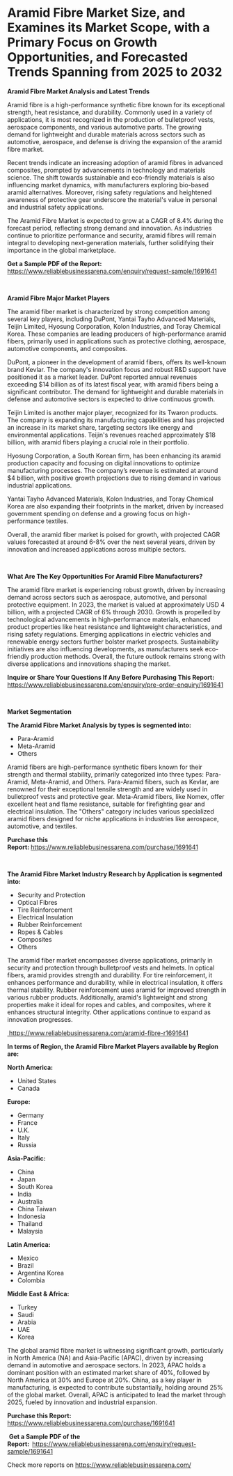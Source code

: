 <p><h1>Aramid Fibre Market Size, and Examines its Market Scope, with a Primary Focus on Growth Opportunities, and Forecasted Trends Spanning from 2025 to 2032</h1></p><p><strong>Aramid Fibre Market Analysis and Latest Trends</strong></p>
<p><p>Aramid fibre is a high-performance synthetic fibre known for its exceptional strength, heat resistance, and durability. Commonly used in a variety of applications, it is most recognized in the production of bulletproof vests, aerospace components, and various automotive parts. The growing demand for lightweight and durable materials across sectors such as automotive, aerospace, and defense is driving the expansion of the aramid fibre market.</p><p>Recent trends indicate an increasing adoption of aramid fibres in advanced composites, prompted by advancements in technology and materials science. The shift towards sustainable and eco-friendly materials is also influencing market dynamics, with manufacturers exploring bio-based aramid alternatives. Moreover, rising safety regulations and heightened awareness of protective gear underscore the material's value in personal and industrial safety applications.</p><p>The Aramid Fibre Market is expected to grow at a CAGR of 8.4% during the forecast period, reflecting strong demand and innovation. As industries continue to prioritize performance and security, aramid fibres will remain integral to developing next-generation materials, further solidifying their importance in the global marketplace.</p></p>
<p><strong>Get a Sample PDF of the Report:&nbsp;</strong> <a href="https://www.reliablebusinessarena.com/enquiry/request-sample/1691641?utm_campaign=3195&utm_medium=2&utm_source=Github&utm_content=ia&utm_term=01042025&utm_id=aramid-fibre">https://www.reliablebusinessarena.com/enquiry/request-sample/1691641</a></p>
<p>&nbsp;</p>
<p><strong>Aramid Fibre Major Market Players</strong></p>
<p><p>The aramid fiber market is characterized by strong competition among several key players, including DuPont, Yantai Tayho Advanced Materials, Teijin Limited, Hyosung Corporation, Kolon Industries, and Toray Chemical Korea. These companies are leading producers of high-performance aramid fibers, primarily used in applications such as protective clothing, aerospace, automotive components, and composites.</p><p>DuPont, a pioneer in the development of aramid fibers, offers its well-known brand Kevlar. The company's innovation focus and robust R&D support have positioned it as a market leader. DuPont reported annual revenues exceeding $14 billion as of its latest fiscal year, with aramid fibers being a significant contributor. The demand for lightweight and durable materials in defense and automotive sectors is expected to drive continuous growth.</p><p>Teijin Limited is another major player, recognized for its Twaron products. The company is expanding its manufacturing capabilities and has projected an increase in its market share, targeting sectors like energy and environmental applications. Teijin's revenues reached approximately $18 billion, with aramid fibers playing a crucial role in their portfolio.</p><p>Hyosung Corporation, a South Korean firm, has been enhancing its aramid production capacity and focusing on digital innovations to optimize manufacturing processes. The company’s revenue is estimated at around $4 billion, with positive growth projections due to rising demand in various industrial applications.</p><p>Yantai Tayho Advanced Materials, Kolon Industries, and Toray Chemical Korea are also expanding their footprints in the market, driven by increased government spending on defense and a growing focus on high-performance textiles.</p><p>Overall, the aramid fiber market is poised for growth, with projected CAGR values forecasted at around 6-8% over the next several years, driven by innovation and increased applications across multiple sectors.</p></p>
<p>&nbsp;</p>
<p><strong>What Are The Key Opportunities For Aramid Fibre Manufacturers?</strong></p>
<p><p>The aramid fibre market is experiencing robust growth, driven by increasing demand across sectors such as aerospace, automotive, and personal protective equipment. In 2023, the market is valued at approximately USD 4 billion, with a projected CAGR of 6% through 2030. Growth is propelled by technological advancements in high-performance materials, enhanced product properties like heat resistance and lightweight characteristics, and rising safety regulations. Emerging applications in electric vehicles and renewable energy sectors further bolster market prospects. Sustainability initiatives are also influencing developments, as manufacturers seek eco-friendly production methods. Overall, the future outlook remains strong with diverse applications and innovations shaping the market.</p></p>
<p><strong>Inquire or Share Your Questions If Any Before Purchasing This Report:</strong> <a href="https://www.reliablebusinessarena.com/enquiry/pre-order-enquiry/1691641?utm_campaign=3195&utm_medium=2&utm_source=Github&utm_content=ia&utm_term=01042025&utm_id=aramid-fibre">https://www.reliablebusinessarena.com/enquiry/pre-order-enquiry/1691641</a></p>
<p>&nbsp;</p>
<p><strong>Market Segmentation</strong></p>
<p><strong>The Aramid Fibre Market Analysis by types is segmented into:</strong></p>
<p><ul><li>Para-Aramid</li><li>Meta-Aramid</li><li>Others</li></ul></p>
<p><p>Aramid fibers are high-performance synthetic fibers known for their strength and thermal stability, primarily categorized into three types: Para-Aramid, Meta-Aramid, and Others. Para-Aramid fibers, such as Kevlar, are renowned for their exceptional tensile strength and are widely used in bulletproof vests and protective gear. Meta-Aramid fibers, like Nomex, offer excellent heat and flame resistance, suitable for firefighting gear and electrical insulation. The "Others" category includes various specialized aramid fibers designed for niche applications in industries like aerospace, automotive, and textiles.</p></p>
<p><strong>Purchase this Report:&nbsp;</strong><a href="https://www.reliablebusinessarena.com/purchase/1691641?utm_campaign=3195&utm_medium=2&utm_source=Github&utm_content=ia&utm_term=01042025&utm_id=aramid-fibre">https://www.reliablebusinessarena.com/purchase/1691641</a></p>
<p>&nbsp;</p>
<p><strong>The Aramid Fibre Market Industry Research by Application is segmented into:</strong></p>
<p><ul><li>Security and Protection</li><li>Optical Fibres</li><li>Tire Reinforcement</li><li>Electrical Insulation</li><li>Rubber Reinforcement</li><li>Ropes & Cables</li><li>Composites</li><li>Others</li></ul></p>
<p><p>The aramid fiber market encompasses diverse applications, primarily in security and protection through bulletproof vests and helmets. In optical fibers, aramid provides strength and durability. For tire reinforcement, it enhances performance and durability, while in electrical insulation, it offers thermal stability. Rubber reinforcement uses aramid for improved strength in various rubber products. Additionally, aramid's lightweight and strong properties make it ideal for ropes and cables, and composites, where it enhances structural integrity. Other applications continue to expand as innovation progresses.</p></p>
<p><a href="https://www.reliablebusinessarena.com/aramid-fibre-r1691641?utm_campaign=3195&utm_medium=2&utm_source=Github&utm_content=ia&utm_term=01042025&utm_id=aramid-fibre">&nbsp;https://www.reliablebusinessarena.com/aramid-fibre-r1691641</a></p>
<p><strong>In terms of Region, the Aramid Fibre Market Players available by Region are:</strong></p>
<p>
    <p> <strong> North America: </strong>
        <ul>
            <li>United States</li>
            <li>Canada</li>
        </ul>
        </p> 
    <p> <strong> Europe: </strong>
        <ul>
            <li>Germany</li>
            <li>France</li>
            <li>U.K.</li>
            <li>Italy</li>
            <li>Russia</li>
        </ul>
        </p> 
    <p> <strong> Asia-Pacific: </strong>
        <ul>
            <li>China</li>
            <li>Japan</li>
            <li>South Korea</li>
            <li>India</li>
            <li>Australia</li>
            <li>China Taiwan</li>
            <li>Indonesia</li>
            <li>Thailand</li>
            <li>Malaysia</li>
        </ul>
        </p> 
    <p> <strong> Latin America: </strong>
        <ul>
            <li>Mexico</li>
            <li>Brazil</li>
            <li>Argentina Korea</li>
            <li>Colombia</li>
        </ul>
        </p> 
    <p> <strong> Middle East & Africa: </strong>
        <ul>
            <li>Turkey</li>
            <li>Saudi</li>
            <li>Arabia</li>
            <li>UAE</li>
            <li>Korea</li>
        </ul>
    </p>
    </p>
<p><p>The global aramid fibre market is witnessing significant growth, particularly in North America (NA) and Asia-Pacific (APAC), driven by increasing demand in automotive and aerospace sectors. In 2023, APAC holds a dominant position with an estimated market share of 40%, followed by North America at 30% and Europe at 20%. China, as a key player in manufacturing, is expected to contribute substantially, holding around 25% of the global market. Overall, APAC is anticipated to lead the market through 2025, fueled by innovation and industrial expansion.</p></p>
<p><strong>Purchase this Report: </strong><a href="https://www.reliablebusinessarena.com/purchase/1691641?utm_campaign=3195&utm_medium=2&utm_source=Github&utm_content=ia&utm_term=01042025&utm_id=aramid-fibre">https://www.reliablebusinessarena.com/purchase/1691641</a></p>
<p>&nbsp;<strong>Get a Sample PDF of the Report:&nbsp;&nbsp;</strong><a href="https://www.reliablebusinessarena.com/enquiry/request-sample/1691641?utm_campaign=3195&utm_medium=2&utm_source=Github&utm_content=ia&utm_term=01042025&utm_id=aramid-fibre">https://www.reliablebusinessarena.com/enquiry/request-sample/1691641</a></p>
<p><strong></strong></p>
<p>Check more reports on <a href="https://www.reliablebusinessarena.com/?utm_campaign=3195&utm_medium=2&utm_source=Github&utm_content=ia&utm_term=01042025&utm_id=aramid-fibre">https://www.reliablebusinessarena.com/</a></p>